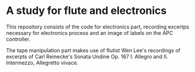 # A study for flute and electronics

This repository consists of the code for electronics part, recording excertps necessary for electronics process and an image of labels on the APC controller.

The tape manipulation part makes use of flutist Wen Lee's recordings of excerpts of Carl Reinecke's Sonata Undine Op. 167 I. Allegro and II. Intermezzo, Allegretto vivace. 
